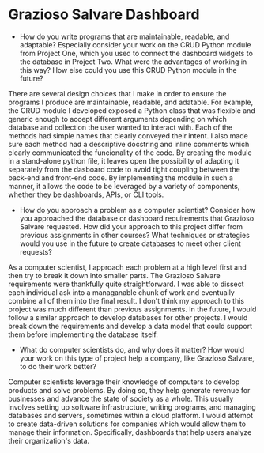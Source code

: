 # Grazioso Salvare Dashboard

- How do you write programs that are maintainable, readable, and adaptable? Especially consider your work on the CRUD Python module from Project One, which you used to connect the dashboard widgets to the database in Project Two. What were the advantages of working in this way? How else could you use this CRUD Python module in the future?

There are several design choices that I make in order to ensure the programs I produce are maintainable, readable, and adatable.
For example, the CRUD module I developed exposed a Python class that was flexible and generic enough to accept different
arguments depending on which database and collection the user wanted to interact with.
Each of the methods had simple names that clearly conveyed their intent. I also made sure each method had a descriptive
docstring and inline comments which clearly communicated the funcionality of the code.
By creating the module in a stand-alone python file, it leaves open the possibility of adapting it separately from the
dasboard code to avoid tight coupling between the back-end and front-end code.
By implementing the module in such a manner, it allows the code to be leveraged by a variety of components, whether they
be dashboards, APIs, or CLI tools.

- How do you approach a problem as a computer scientist? Consider how you approached the database or dashboard requirements that Grazioso Salvare requested. How did your approach to this project differ from previous assignments in other courses? What techniques or strategies would you use in the future to create databases to meet other client requests?

As a computer scientist, I approach each problem at a high level first and then try to break it down into smaller parts.
The Grazioso Salvare requirements were thankfully quite straightforward. I was able to dissect each individual ask into a managanable chunk
of work and eventually combine all of them into the final result. I don't think my approach to this project was much different
than previous assignments. In the future, I would follow a similar approach to develop databases for other projects.
I would break down the requirements and develop a data model that could support them before implementing the database itself.

- What do computer scientists do, and why does it matter? How would your work on this type of project help a company, like Grazioso Salvare, to do their work better?

Computer scientists leverage their knowledge of computers to develop products and solve problems. By doing so,
they help generate revenue for businesses and advance the state of society as a whole. This usually involves
setting up software infrastructure, writing programs, and managing databases and servers, sometimes within a cloud platform.
I would attempt to create data-driven solutions for companies which would allow them to manage their information.
Specifically, dashboards that help users analyze their organization's data.

